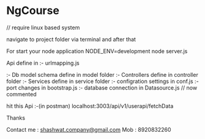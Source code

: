 # NgCourse

// require linux based system


navigate to project folder via terminal and after that

For start your node application
NODE_ENV=development node server.js




Api define in :-
urlmapping.js

:- Db model schema define in model folder
:- Controllers define in controller folder
:- Services define in service folder
:- configration settings in conf.js
:- port changes in bootstrap.js
:- database connection in Datasource.js  // now commented

 hit this Api :-(in postman)
localhost:3003/api/v1/userapi/fetchData



Thanks

Contact me : shashwat.company@gmail.com
Mob        : 8920832260
